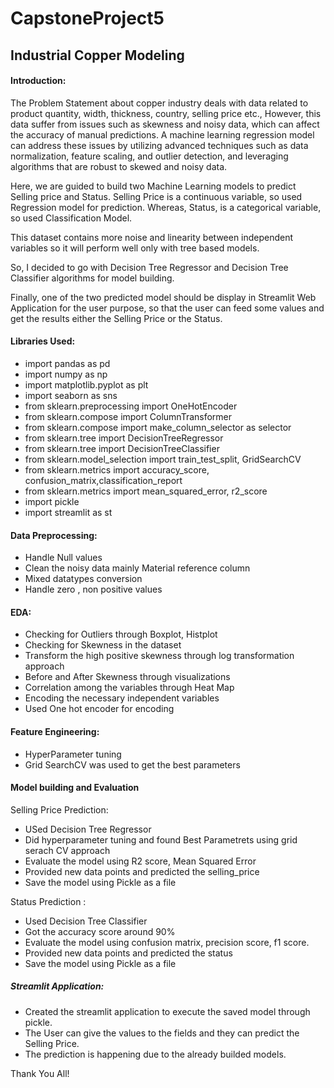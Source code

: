 # CapstoneProject5
## Industrial Copper Modeling

#### Introduction:
The Problem Statement about copper industry deals with data related to product quantity, width, thickness, country, selling price etc., However, this data  suffer from issues such as skewness and noisy data, which can affect the accuracy of manual predictions. A machine learning regression model can address these issues by utilizing advanced techniques such as data normalization, feature scaling, and outlier detection, and leveraging algorithms that are robust to skewed and noisy data. 

Here, we are guided to build two Machine Learning models to predict Selling price and Status. Selling Price is a continuous variable, so used Regression model for prediction. Whereas, Status, is a categorical variable, so used Classification Model.

This dataset contains more noise and linearity between independent variables so it will perform well only with tree based models.

So, I decided to go with Decision Tree Regressor and Decision Tree Classifier algorithms for model building. 

Finally, one of the two predicted model should be display in Streamlit Web Application for the user purpose, so that the user can feed some values and get the results either the Selling Price or the Status.

#### Libraries Used:

* import pandas as pd 
* import numpy as np 
* import matplotlib.pyplot as plt
* import seaborn as sns
* from sklearn.preprocessing import OneHotEncoder
* from sklearn.compose import ColumnTransformer
* from sklearn.compose import make_column_selector as selector
* from sklearn.tree import DecisionTreeRegressor
* from sklearn.tree import DecisionTreeClassifier
* from sklearn.model_selection import train_test_split, GridSearchCV
* from sklearn.metrics import accuracy_score, confusion_matrix,classification_report
* from sklearn.metrics import mean_squared_error, r2_score
* import pickle
* import streamlit as st

#### Data Preprocessing:

- Handle Null values
- Clean the noisy data mainly Material reference column
- Mixed datatypes conversion
- Handle zero , non positive values

#### EDA:
- Checking for Outliers through Boxplot, Histplot
- Checking for Skewness in the dataset
- Transform the high positive skewness through log transformation approach
- Before and After Skewness through visualizations
- Correlation among the variables through Heat Map
- Encoding the necessary independent variables
- Used One hot encoder for encoding

#### Feature Engineering:
- HyperParameter tuning
- Grid SearchCV was used to get the best parameters

#### Model building and Evaluation

Selling Price Prediction:

* USed Decision Tree Regressor
* Did hyperparameter tuning and found Best Parametrets using grid serach CV approach
* Evaluate the model using R2 score, Mean Squared Error
* Provided new data points and predicted the selling_price
* Save the model using Pickle as a file

Status Prediction :

* Used Decision Tree Classifier
* Got the accuracy score around 90%
* Evaluate the model using confusion matrix, precision score, f1 score.
* Provided new data points and predicted the status
* Save the model using Pickle as a file

##### Streamlit Application:

* Created the streamlit application to execute the saved model through pickle.
* The User can give the values to the fields and they can predict the Selling Price.
* The prediction is happening due to the already builded models.

Thank You All!


